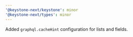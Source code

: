 ```yaml
---
'@keystone-next/keystone': minor
'@keystone-next/types': minor
---
```


Added `graphql.cacheHint` configuration for lists and fields.
